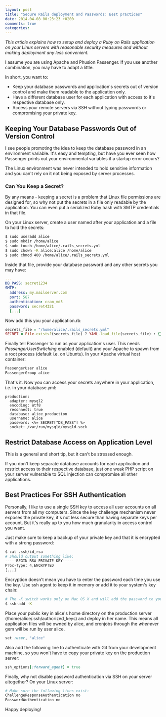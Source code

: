 ```yaml
---
layout: post
title: "Secure Rails deployment and Passwords: Best practices"
date: 2014-04-08 00:23:23 +0200
comments: true
categories:
---
```


*This article explains how to setup and deploy a Ruby on Rails application on your Linux servers with reasonable security measures and without making deployment any less convenient.*

I assume you are using Apache and Phusion Passenger. If you use another combination, you may have to adapt a little.

In short, you want to:

* Keep your database passwords and application's secrets out of version control and make them readable to the application only.
* Have a different database user for each application with access to it's respective database only.
* Access your remote servers via SSH without typing passwords or compromising your private key.

## Keeping Your Database Passwords Out of Version Control

I see people promoting the idea to keep the database password in an environment variable. It's easy and tempting, but have you ever seen how Passenger prints out your environmental variables if a startup error occurs?

The Linux environment was never intended to hold sensitive information and you can't rely on it not being exposed by server processes.

### Can You Keep a Secret?

By any means - keeping a secret is a problem that Linux file permissions are designed for, so why not put the secrets in a file only readable by the application. You can even put a serialized Ruby hash with SMTP credentials in that file.

On your Linux server, create a user named after your application and a file to hold the secrets:

``` bash
$ sudo useradd alice
$ sudo mkdir /home/alice
$ sudo touch /home/alice/.rails_secrets.yml
$ sudo chown -R alice:alice /home/alice
$ sudo chmod 400 /home/alice/.rails_secrets.yml
```

Inside that file, provide your database password and any other secrets you may have:
``` yaml /home/alice/.rails_secrets.yml
---
DB_PASS: secret1234
SMTP:
  address: my.mailserver.com
  port: 587
  authentication: cram_md5
  password: secret4321
  [...]
```

Now add this you your application.rb:

``` ruby
secrets_file = "/home/alice/.rails_secrets.yml"
SECRET = File.exists?(secrets_file) ? YAML.load_file(secrets_file) : {}
```

Finally tell Passenger to run as your application's user. This needs *PassengerUserSwitching* enabled (default) and your Apache to spawn from a root process (default i.e. on Ubuntu). In your Apache virtual host container:

``` apache
PassengerUser alice
PassengerGroup alice
```

That's it. Now you can access your secrets anywhere in your application, i.e. in your database.yml:

``` erb
production:
  adapter: mysql2
  encoding: utf8
  reconnect: true
  database: alice_production
  username: alice
  password: <%= SECRET["DB_PASS"] %>
  socket: /var/run/mysqld/mysqld.sock
```

## Restrict Database Access on Application Level

This is a general and short tip, but it can't be stressed enough.

If you don't keep separate database accounts for each application and restrict access to their respective database, just one weak PHP script on your server vulnerable to SQL injection can compromise all other applications.

## Best Practices For SSH Authentication

Personally, I like to use a single SSH key to access all user accounts on all servers from all my computers. Since the key challenge mechanism never exposes the private key, it's not less secure than having separate keys per account. But it's really up to you how much granularity in access control you want.

Just make sure to keep a backup of your private key and that it is encrypted with a strong password:

``` bash
$ cat .ssh/id_rsa
# Should output something like:
-----BEGIN RSA PRIVATE KEY-----
Proc-Type: 4,ENCRYPTED
[...]
```

Encryption doesn't mean you have to enter the password each time you use the key. Use ssh agent to keep it in memory or add it to your system's key chain:

``` bash
# The -K switch works only on Mac OS X and will add the password to your system's key chain
$ ssh-add -K
```

Place your public key in alice's home directory on the production server (/home/alice/.ssh/authorized_keys) and deploy in her name. This means all application files will be owned by alice, and cronjobs through the *whenever* gem will be run by user alice.

``` ruby config/deploy.rb
set :user, "alice"
```

Also add the following line to authenticate with Git from your development machine, so you won't have to copy your private key on the production server:

``` ruby config/deploy.rb
ssh_options[:forward_agent] = true
```

Finally, why not disable password authentication via SSH on your server altogether? On your Linux server:
``` bash /etc/ssh/sshd_config
# Make sure the following lines exist:
ChallengeResponseAuthentication no
PasswordAuthentication no
```

Happy deploying!